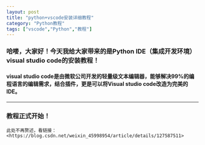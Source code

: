 ```yaml
---
layout: post
title: "python+vscode安装详细教程"
category: "Python教程"
tags: ["vscode","Python","教程"]
---
```

### 哈喽，大家好！今天我给大家带来的是Python IDE（集成开发环境） visual studio code的安装教程！
#### visual studio code是由微软公司开发的轻量级文本编辑器，能够解决99%的编程语言的编辑需求，结合插件，更是可以将Visual studio code改造为完美的IDE。
---
### 教程正式开始！
    此处不再赘述，看链接：
    <https://blog.csdn.net/weixin_45998954/article/details/127587511>
